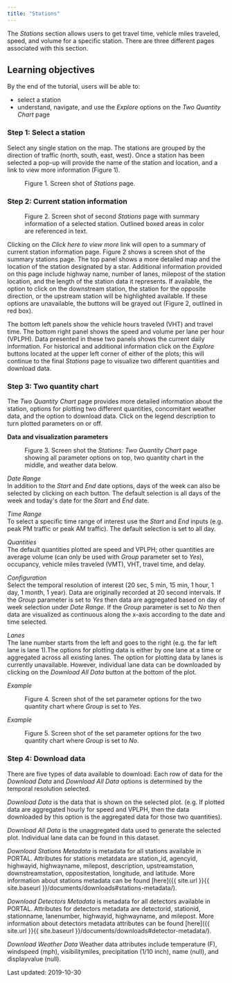 ```yaml
---
title: "Stations"
---
```

The _Stations_ section allows users to get travel time, vehicle miles traveled, speed, and volume for a specific station. There are three different pages associated with this section.

## Learning objectives
By the end of the tutorial, users will be able to:

* select a station
* understand, navigate, and use the _Explore_ options on the _Two Quantity Chart_ page

### Step 1: Select a station
Select any single station on the map. The stations are grouped by the direction of traffic (north, south, east, west). Once a station has been selected a pop-up will provide the name of the station and location, and a link to view more information (Figure 1).

<figure class="align-left">
  <img src="{{ site.url }}{{ site.baseurl }}/assets/images/stations_page1.png" alt="">
  <figcaption>Figure 1. Screen shot of <i>Stations</i> page.  </figcaption>
</figure>

### Step 2: Current station information
<figure class="align-left">
  <figcaption>Figure 2. Screen shot of second <i>Stations</i> page with summary information of a selected station. Outlined boxed areas in color are referenced in text.</figcaption>
  <img src="{{ site.url }}{{ site.baseurl }}/assets/images/stations_page2a.png" alt="">
</figure>

Clicking on the _Click here to view more_ link will open to a summary of current station information page. Figure 2 shows a screen shot of the summary stations page. The top panel shows a more detailed map and the location of the station designated by a star. Additional information provided on this page include highway name, number of lanes, milepost of the station location, and the length of the station data it represents. If available, the option to click on the downstream station, the station for the opposite direction, or the upstream station will be highlighted available. If these options are unavailable, the buttons will be grayed out (Figure 2, outlined in red box).

The bottom left panels show the vehicle hours traveled (VHT) and travel time. The bottom right panel shows the speed and volume per lane per hour (VPLPH). Data presented in these two panels shows the current daily information. For historical and additional information click on the _Explore_ buttons located at the upper left corner of either of the plots; this will continue to the final _Stations_ page to visualize two different quantities and download data.

### Step 3: Two quantity chart
The _Two Quantity Chart_ page provides more detailed information about the station, options for plotting two different quantities, concomitant weather data, and the option to download data. Click on the legend description to turn plotted parameters on or off.

__Data and visualization parameters__  
<figure class="align-left">
  <figcaption>Figure 3. Screen shot the <i>Stations: Two Quantity Chart</i> page showing all parameter options on top, two quantity chart in the middle, and weather data below.</figcaption>
  <img src="{{ site.url }}{{ site.baseurl }}/assets/images/stations_page3a.png" alt="">
</figure>

_Date Range_ <br>
In addition to the _Start_ and _End_ date options, days of the week can also be selected by clicking on each button. The default selection is all days of the week and today's date for the _Start_ and _End_ date.

_Time Range_ <br>
To select a specific time range of interest use the _Start_ and _End_ inputs (e.g. peak PM traffic or peak AM traffic). The default selection is set to all day.

_Quantities_ <br>
The default quantities plotted are speed and VPLPH; other quantities are average volume (can only be used with _Group_ parameter set to _Yes_), occupancy, vehicle miles traveled (VMT), VHT, travel time, and delay.

_Configuration_ <br>
Select the temporal resolution of interest (20 sec, 5 min, 15 min, 1 hour, 1 day, 1 month, 1 year). Data are originally recorded at 20 second intervals. If the _Group_ parameter is set to _Yes_ then data are aggregated based on day of week selection under _Date Range_. If the _Group_ parameter is set to _No_ then data are visualized as continuous along the x-axis according to the date and time selected.

_Lanes_ <br>
The lane number starts from the left and goes to the right (e.g. the far left lane is lane 1).The options for plotting data is either by one lane at a time or aggregated across all existing lanes. The option for plotting data by lanes is currently unavailable. However, individual lane data can be downloaded by clicking on the _Download All Data_ button at the bottom of the plot.

_Example_
<figure class="align-left">
  <figcaption>Figure 4. Screen shot of the set parameter options for the two quantity chart where <i>Group</i> is set to <i>Yes</i>.</figcaption>
  <img src="{{ site.url }}{{ site.baseurl }}/assets/images/stations_page3b.png" alt="">
</figure>

_Example_
<figure class="align-left">
  <figcaption>Figure 5. Screen shot of the set parameter options for the two quantity chart where <i>Group</i> is set to <i>No</i>.</figcaption>
  <img src="{{ site.url }}{{ site.baseurl }}/assets/images/stations_page3c.png" alt="">
</figure>

### Step 4: Download data
There are five types of data available to download:
Each row of data for the _Download Data_ and _Download All Data_ options is determined by the temporal resolution selected.

_Download Data_ is the data that is shown on the selected plot. (e.g. If plotted data are aggregated hourly for speed and VPLPH, then the data downloaded by this option is the aggregated data for those two quantities).

_Download All Data_ is the unaggregated data used to generate the selected plot. Individual lane data can be found in this dataset.

_Download Stations Metadata_ is metadata for all stations available in PORTAL. Attributes for stations metatdata are station_id, agencyid, highwayid, highwayname, milepost, description, upstreamstation, downstreamstation, oppositestation, longitude, and latitude. More information about stations metadata can be found [here]({{ site.url }}{{ site.baseurl }}/documents/downloads#stations-metadata/).

_Download Detectors Metadata_ is metadata for all detectors available in PORTAL. Attributes for detectors metadata are detectorid, stationid, stationname, lanenumber, highwayid, highwayname, and milepost. More information about detectors metadata attributes can be found [here]({{ site.url }}{{ site.baseurl }}/documents/downloads#detector-metadata/).

_Download Weather Data_
Weather data attributes include temperature (F), windspeed (mph), visibilitymiles, precipitation (1/10 inch), name (null), and displayvalue (null).

Last updated: 2019-10-30
